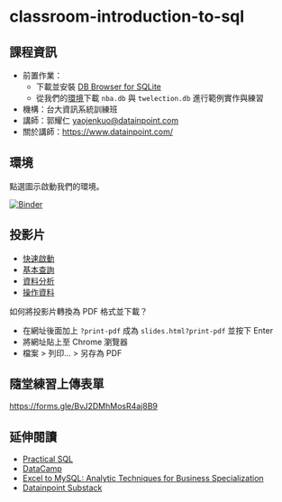 # classroom-introduction-to-sql

## 課程資訊

- 前置作業： 
    - 下載並安裝 [DB Browser for SQLite](https://sqlitebrowser.org/dl/)
    - 從我們的[環境](https://mybinder.org/v2/gh/datainpoint/classroom-introduction-to-sql/master)下載 `nba.db` 與 `twelection.db` 進行範例實作與練習
- 機構：台大資訊系統訓練班
- 講師：郭耀仁 <yaojenkuo@datainpoint.com> 
- 關於講師：<https://www.datainpoint.com/>

## 環境

點選圖示啟動我們的環境。

[![Binder](https://mybinder.org/badge_logo.svg)](https://mybinder.org/v2/gh/datainpoint/classroom-introduction-to-sql/master)

## 投影片

- [快速啟動](slides/01-getting-started.slides.html)
- [基本查詢](slides/02-retrieving-data.slides.html)
- [資料分析](slides/03-analyzing-data.slides.html)
- [操作資料](slides/04-operating-data.slides.html)

如何將投影片轉換為 PDF 格式並下載？
- 在網址後面加上 `?print-pdf` 成為 `slides.html?print-pdf` 並按下 Enter
- 將網址貼上至 Chrome 瀏覽器
- 檔案 > 列印... > 另存為 PDF

## 隨堂練習上傳表單

<https://forms.gle/BvJ2DMhMosR4aj8B9>

## 延伸閱讀

- [Practical SQL](https://www.amazon.com/Practical-SQL-Beginners-Guide-Storytelling/dp/1593278276)
- [DataCamp](https://www.datacamp.com/search?q=sql&tap_a=5644-dce66f&tap_s=194899-1fb421&utm_medium=affiliate&utm_source=tonykuo)
- [Excel to MySQL: Analytic Techniques for Business Specialization](https://www.coursera.org/specializations/excel-mysql)
- [Datainpoint Substack](https://datainpoint.substack.com/about)